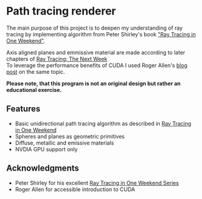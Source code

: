 # Path tracing renderer

The main purpose of this project is to deepen my understanding of ray tracing by implementing algorithm from Peter Shirley's book ["Ray Tracing in One Weekend"](https://raytracing.github.io/books/RayTracingInOneWeekend.html).

Axis aligned planes and emmissive material are made according to later chapters of [Ray Tracing: The Next Week](https://raytracing.github.io/books/RayTracingTheNextWeek.html)
<br/>To leverage the performance benefits of CUDA I used Roger Allen's [blog post](https://developer.nvidia.com/blog/accelerated-ray-tracing-cuda/) on the same topic.

**Please note, that this program is not an original design but rather an educational exercise.**

## Features

* Basic unidirectional path tracing algorithm as described in [Ray Tracing in One Weekend](https://raytracing.github.io/books/RayTracingInOneWeekend.html)
* Spheres and planes as geometric primitives
* Diffuse, metallic and emissive materials
* NVDIA GPU support only

## Acknowledgments

* Peter Shirley for his excellent [Ray Tracing in One Weekend Series](https://raytracing.github.io/)
* Roger Allen for accessible introduction to CUDA
